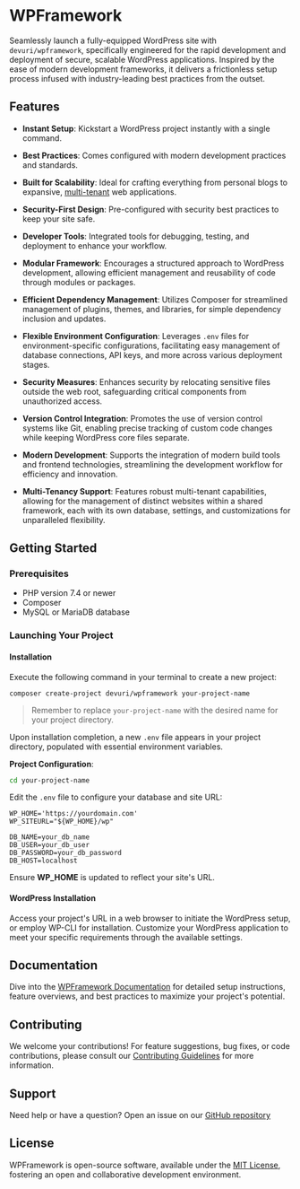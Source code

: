 # WPFramework

Seamlessly launch a fully-equipped WordPress site with `devuri/wpframework`, specifically engineered for the rapid development and deployment of secure, scalable WordPress applications. Inspired by the ease of modern development frameworks, it delivers a frictionless setup process infused with industry-leading best practices from the outset.

## Features

- **Instant Setup**: Kickstart a WordPress project instantly with a single command.
- **Best Practices**: Comes configured with modern development practices and standards.
- **Built for Scalability**: Ideal for crafting everything from personal blogs to expansive, [multi-tenant](https://devuri.github.io/wp-framework/multi-tenant/) web applications.
- **Security-First Design**: Pre-configured with security best practices to keep your site safe.
- **Developer Tools**: Integrated tools for debugging, testing, and deployment to enhance your workflow.
  
- **Modular Framework**: Encourages a structured approach to WordPress development, allowing efficient management and reusability of code through modules or packages.
- **Efficient Dependency Management**: Utilizes Composer for streamlined management of plugins, themes, and libraries, for simple dependency inclusion and updates.
- **Flexible Environment Configuration**: Leverages `.env` files for environment-specific configurations, facilitating easy management of database connections, API keys, and more across various deployment stages.
- **Security Measures**: Enhances security by relocating sensitive files outside the web root, safeguarding critical components from unauthorized access.
- **Version Control Integration**: Promotes the use of version control systems like Git, enabling precise tracking of custom code changes while keeping WordPress core files separate.
- **Modern Development**: Supports the integration of modern build tools and frontend technologies, streamlining the development workflow for efficiency and innovation.
- **Multi-Tenancy Support**: Features robust multi-tenant capabilities, allowing for the management of distinct websites within a shared framework, each with its own database, settings, and customizations for unparalleled flexibility.

## Getting Started

### Prerequisites

- PHP version 7.4 or newer
- Composer
- MySQL or MariaDB database

### Launching Your Project

#### Installation

Execute the following command in your terminal to create a new project:

```shell
composer create-project devuri/wpframework your-project-name
```
> Remember to replace `your-project-name` with the desired name for your project directory.

Upon installation completion, a new `.env` file appears in your project directory, populated with essential environment variables.

**Project Configuration**:

```bash
cd your-project-name
```

Edit the `.env` file to configure your database and site URL:

```shell
WP_HOME='https://yourdomain.com'
WP_SITEURL="${WP_HOME}/wp"

DB_NAME=your_db_name
DB_USER=your_db_user
DB_PASSWORD=your_db_password
DB_HOST=localhost
```

Ensure **WP_HOME** is updated to reflect your site's URL.

#### WordPress Installation

Access your project's URL in a web browser to initiate the WordPress setup, or employ WP-CLI for installation. Customize your WordPress application to meet your specific requirements through the available settings.

## Documentation

Dive into the [WPFramework Documentation](#) for detailed setup instructions, feature overviews, and best practices to maximize your project's potential.

## Contributing

We welcome your contributions! For feature suggestions, bug fixes, or code contributions, please consult our [Contributing Guidelines](#) for more information.

## Support

Need help or have a question? Open an issue on our [GitHub repository](https://github.com/devuri/wpframework/issues)

## License

WPFramework is open-source software, available under the [MIT License](LICENSE), fostering an open and collaborative development environment.
